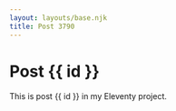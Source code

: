 ```yaml
---
layout: layouts/base.njk
title: Post 3790
---
```


# Post {{ id }}

This is post {{ id }} in my Eleventy project.
